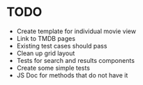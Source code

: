 # TODO

* Create template for individual movie view
* Link to TMDB pages
* Existing test cases should pass
* Clean up grid layout
* Tests for search and results components
* Create some simple tests
* JS Doc for methods that do not have it
